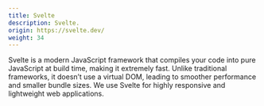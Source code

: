 ```yaml
---
title: Svelte
description: Svelte.
origin: https://svelte.dev/
weight: 34
---
```

Svelte is a modern JavaScript framework that compiles your code into pure JavaScript at build time, making it extremely fast. Unlike traditional frameworks, it doesn’t use a virtual DOM, leading to smoother performance and smaller bundle sizes. We use Svelte for highly responsive and lightweight web applications.
